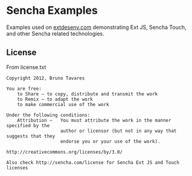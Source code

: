# Sencha Examples

Examples used on [extdesenv.com](extdesenv.com) demonstrating Ext JS, Sencha Touch, and other Sencha related technologies.

## License
From license.txt

	Copyright 2012, Bruno Tavares

	You are free:
		to Share — to copy, distribute and transmit the work
		to Remix — to adapt the work
		to make commercial use of the work
	
	Under the following conditions:
		Attribution —   You must attribute the work in the manner specified by the 
						author or licensor (but not in any way that suggests that they 
						endorse you or your use of the work).	

	http://creativecommons.org/licenses/by/3.0/
	
	Also check http://sencha.com/license for Sencha Ext JS and Touch licenses
